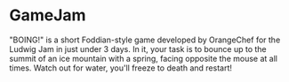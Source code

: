 # GameJam

"BOING!" is a short Foddian-style game developed by OrangeChef for the Ludwig Jam in just under 3 days.
In it, your task is to bounce up to the summit of an ice mountain with a spring, facing opposite the mouse at all times.
Watch out for water, you'll freeze to death and restart!
